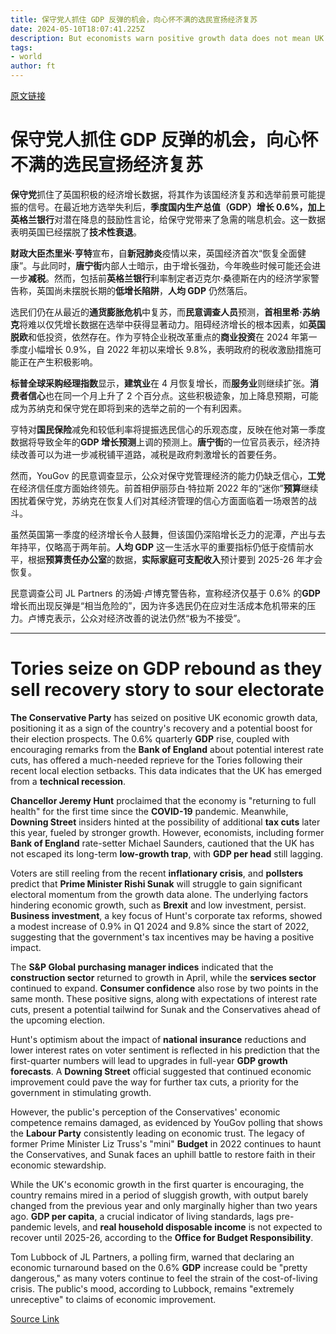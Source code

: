 ```yaml
---
title: 保守党人抓住 GDP 反弹的机会，向心怀不满的选民宣扬经济复苏
date: 2024-05-10T18:07:41.225Z
description: But economists warn positive growth data does not mean UK has escaped its low-growth trap
tags: 
- world
author: ft
---
```


[原文链接](https://ft.com/content/4b679396-dc55-4e3a-9aa5-8061c1e17408)

# 保守党人抓住 GDP 反弹的机会，向心怀不满的选民宣扬经济复苏

**保守党**抓住了英国积极的经济增长数据，将其作为该国经济复苏和选举前景可能提振的信号。在最近地方选举失利后，**季度国内生产总值（GDP）**增长 0.6%，加上**英格兰银行**对潜在降息的鼓励性言论，给保守党带来了急需的喘息机会。这一数据表明英国已经摆脱了**技术性衰退**。

**财政大臣杰里米·亨特**宣布，自**新冠肺炎**疫情以来，英国经济首次“恢复全面健康”。与此同时，**唐宁街**内部人士暗示，由于增长强劲，今年晚些时候可能还会进一步**减税**。然而，包括前**英格兰银行**利率制定者迈克尔·桑德斯在内的经济学家警告称，英国尚未摆脱长期的**低增长陷阱**，**人均 GDP** 仍然落后。

选民们仍在从最近的**通货膨胀危机**中复苏，而**民意调查人员**预测，**首相里希·苏纳克**将难以仅凭增长数据在选举中获得显著动力。阻碍经济增长的根本因素，如**英国脱欧**和低投资，依然存在。作为亨特企业税改革重点的**商业投资**在 2024 年第一季度小幅增长 0.9%，自 2022 年初以来增长 9.8%，表明政府的税收激励措施可能正在产生积极影响。

**标普全球采购经理指数**显示，**建筑业**在 4 月恢复增长，而**服务业**则继续扩张。**消费者信心**也在同一个月上升了 2 个百分点。这些积极迹象，加上降息预期，可能成为苏纳克和保守党在即将到来的选举之前的一个有利因素。

亨特对**国民保险**减免和较低利率将提振选民信心的乐观态度，反映在他对第一季度数据将导致全年的**GDP 增长预测**上调的预测上。**唐宁街**的一位官员表示，经济持续改善可以为进一步减税铺平道路，减税是政府刺激增长的首要任务。

然而，YouGov 的民意调查显示，公众对保守党管理经济的能力仍缺乏信心，**工党**在经济信任度方面始终领先。前首相伊丽莎白·特拉斯 2022 年的“迷你”**预算**继续困扰着保守党，苏纳克在恢复人们对其经济管理的信心方面面临着一场艰苦的战斗。

虽然英国第一季度的经济增长令人鼓舞，但该国仍深陷增长乏力的泥潭，产出与去年持平，仅略高于两年前。**人均 GDP** 这一生活水平的重要指标仍低于疫情前水平，根据**预算责任办公室**的数据，**实际家庭可支配收入**预计要到 2025-26 年才会恢复。

民意调查公司 JL Partners 的汤姆·卢博克警告称，宣称经济仅基于 0.6% 的**GDP** 增长而出现反弹是“相当危险的”，因为许多选民仍在应对生活成本危机带来的压力。卢博克表示，公众对经济改善的说法仍然“极为不接受”。

---

# Tories seize on GDP rebound as they sell recovery story to sour electorate

**The Conservative Party** has seized on positive UK economic growth data, positioning it as a sign of the country's recovery and a potential boost for their election prospects. The 0.6% quarterly **GDP** rise, coupled with encouraging remarks from the **Bank of England** about potential interest rate cuts, has offered a much-needed reprieve for the Tories following their recent local election setbacks. This data indicates that the UK has emerged from a **technical recession**.

**Chancellor Jeremy Hunt** proclaimed that the economy is "returning to full health" for the first time since the **COVID-19** pandemic. Meanwhile, **Downing Street** insiders hinted at the possibility of additional **tax cuts** later this year, fueled by stronger growth. However, economists, including former **Bank of England** rate-setter Michael Saunders, cautioned that the UK has not escaped its long-term **low-growth trap**, with **GDP per head** still lagging.

Voters are still reeling from the recent **inflationary crisis**, and **pollsters** predict that **Prime Minister Rishi Sunak** will struggle to gain significant electoral momentum from the growth data alone. The underlying factors hindering economic growth, such as **Brexit** and low investment, persist. **Business investment**, a key focus of Hunt's corporate tax reforms, showed a modest increase of 0.9% in Q1 2024 and 9.8% since the start of 2022, suggesting that the government's tax incentives may be having a positive impact.

The **S&P Global purchasing manager indices** indicated that the **construction sector** returned to growth in April, while the **services sector** continued to expand. **Consumer confidence** also rose by two points in the same month. These positive signs, along with expectations of interest rate cuts, present a potential tailwind for Sunak and the Conservatives ahead of the upcoming election.

Hunt's optimism about the impact of **national insurance** reductions and lower interest rates on voter sentiment is reflected in his prediction that the first-quarter numbers will lead to upgrades in full-year **GDP growth forecasts**. A **Downing Street** official suggested that continued economic improvement could pave the way for further tax cuts, a priority for the government in stimulating growth.

However, the public's perception of the Conservatives' economic competence remains damaged, as evidenced by YouGov polling that shows the **Labour Party** consistently leading on economic trust. The legacy of former Prime Minister Liz Truss's "mini" **Budget** in 2022 continues to haunt the Conservatives, and Sunak faces an uphill battle to restore faith in their economic stewardship.

While the UK's economic growth in the first quarter is encouraging, the country remains mired in a period of sluggish growth, with output barely changed from the previous year and only marginally higher than two years ago. **GDP per capita**, a crucial indicator of living standards, lags pre-pandemic levels, and **real household disposable income** is not expected to recover until 2025-26, according to the **Office for Budget Responsibility**.

Tom Lubbock of JL Partners, a polling firm, warned that declaring an economic turnaround based on the 0.6% **GDP** increase could be "pretty dangerous," as many voters continue to feel the strain of the cost-of-living crisis. The public's mood, according to Lubbock, remains "extremely unreceptive" to claims of economic improvement.

[Source Link](https://ft.com/content/4b679396-dc55-4e3a-9aa5-8061c1e17408)

